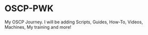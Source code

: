 # OSCP-PWK
My OSCP Journey. I will be adding Scripts, Guides, How-To, Videos, Machines, My training and more!
